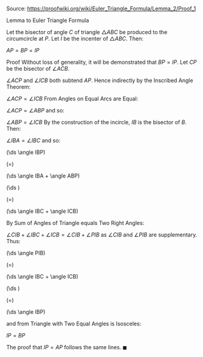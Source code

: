 # 

Source: https://proofwiki.org/wiki/Euler_Triangle_Formula/Lemma_2/Proof_1

Lemma to Euler Triangle Formula


Let the bisector of angle $C$ of triangle $\triangle ABC$ be produced to the circumcircle at $P$.
Let $I$ be the incenter of $\triangle ABC$.
Then:

$AP = BP = IP$


Proof
Without loss of generality, it will be demonstrated that $BP = IP$.
Let $CP$ be the bisector of $\angle ACB$.

$\angle ACP$ and $\angle ICB$ both subtend $AP$.
Hence indirectly by the Inscribed Angle Theorem:

$\angle ACP = \angle ICB$
From Angles on Equal Arcs are Equal:

$\angle ACP = \angle ABP$
and so:

$\angle ABP = \angle ICB$
By the construction of the incircle, $IB$ is the bisector of $B$.
Then:

$\angle IBA = \angle IBC$
and so:














\(\ds \angle IBP\)

\(=\)







\(\ds \angle IBA + \angle ABP\)




















\(\ds \)

\(=\)







\(\ds \angle IBC + \angle ICB\)










By Sum of Angles of Triangle equals Two Right Angles:

$\angle CIB + \angle IBC + \angle ICB = \angle CIB + \angle PIB$
as $\angle CIB$ and $\angle PIB$ are supplementary.
Thus:














\(\ds \angle PIB\)

\(=\)







\(\ds \angle IBC + \angle ICB\)




















\(\ds \)

\(=\)







\(\ds \angle IBP\)









and from Triangle with Two Equal Angles is Isosceles:

$IP = BP$

The proof that $IP = AP$ follows the same lines.
$\blacksquare$





